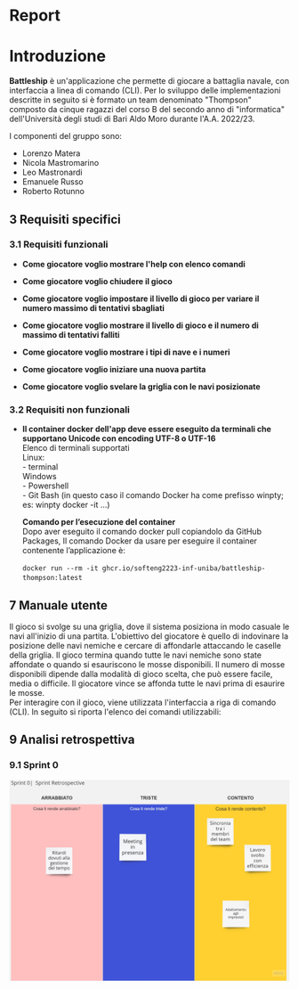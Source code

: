 # Report

# Introduzione

**Battleship** è un'applicazione che permette di giocare a battaglia navale, con interfaccia a linea di comando (CLI). Per lo sviluppo delle implementazioni descritte in seguito si è formato un team denominato "Thompson" composto da cinque ragazzi del corso B del secondo anno di "informatica" dell'Università degli studi di Bari Aldo Moro durante l'A.A. 2022/23.

I componenti del gruppo sono:
- Lorenzo Matera
- Nicola Mastromarino
- Leo Mastronardi
- Emanuele Russo
- Roberto Rotunno

## 3 Requisiti specifici

### 3.1 Requisiti funzionali

<ul>
<li> <p><strong>Come giocatore voglio mostrare l'help con elenco comandi</strong><br></p></li>

<li> <p><strong>Come giocatore voglio chiudere il gioco</strong><br></p></li>

<li> <p><strong>Come giocatore voglio impostare il livello di gioco per variare il numero massimo di tentativi sbagliati</strong><br></p></li>

<li> <p><strong>Come giocatore voglio mostrare il livello di gioco e il numero di massimo di tentativi falliti</strong><br></p></li>

<li> <p><strong>Come giocatore voglio mostrare i tipi di nave e i numeri</strong><br></p></li>

<li> <p><strong>Come giocatore voglio iniziare una nuova partita</strong><br></p></li>

<li> <p><strong>Come giocatore voglio svelare la griglia con le navi posizionate</strong><br></p></li>

</ul>

### 3.2 Requisiti non funzionali
<ul>
<li> <p><strong>Il container docker dell'app deve essere eseguito da terminali che supportano Unicode con encoding UTF-8 o UTF-16</strong><br>
Elenco di terminali supportati<br>
Linux:<br>
- terminal<br>
Windows<br>
- Powershell<br>
- Git Bash (in questo caso il comando Docker ha come prefisso winpty; es: winpty docker -it ...)<br>

**Comando per l’esecuzione del container**<br>
Dopo aver eseguito il comando docker pull copiandolo da GitHub Packages, Il comando Docker da usare per eseguire il container contenente l’applicazione è:<br>

`docker run --rm -it ghcr.io/softeng2223-inf-uniba/battleship-thompson:latest`

</p></li>
</ul>

## 7 Manuale utente
Il gioco si svolge su una griglia, dove il sistema posiziona in modo casuale le navi all'inizio di una partita. L'obiettivo del giocatore è quello di indovinare la posizione delle navi nemiche e cercare di affondarle attaccando le caselle della griglia.
Il gioco termina quando tutte le navi nemiche sono state affondate o quando si esauriscono le mosse disponibili. Il numero di mosse disponibili dipende dalla modalità di gioco scelta, che può essere facile, media o difficile. Il giocatore vince se 
affonda tutte le navi prima di esaurire le mosse.
<br>
Per interagire con il gioco, viene utilizzata l'interfaccia a riga di comando (CLI). In seguito si riporta l'elenco dei comandi utilizzabili:


## 9 Analisi retrospettiva

### 9.1 Sprint 0
   
![Retrospective_Mad_Sad_Glad_Template](./img/Retrospective_Mad_Sad_Glad_Template.jpg)      